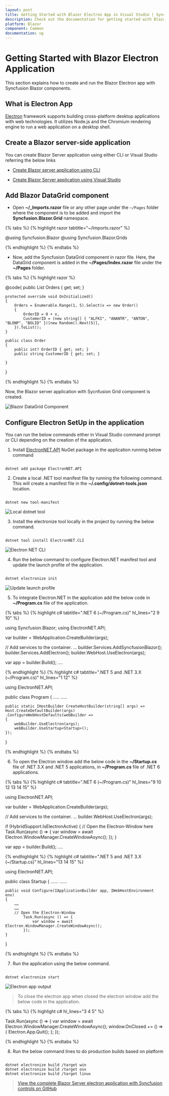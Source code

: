 ```yaml
---
layout: post
title: Getting Started with Blazor Electron App in Visual Studio | Syncfusion
description: Check out the documentation for getting started with Blazor Electron App and Syncfusion Blazor Components in Visual Studio and much more.
platform: Blazor
component: Common
documentation: ug
---
```


# Getting Started with Blazor Electron Application

This section explains how to create and run the Blazor Electron app with Syncfusion Blazor components.

## What is Electron App

[Electron](https://www.electronjs.org/) framework supports building cross-platform desktop applications with web technologies. It utilizes Node.js and the Chromium rendering engine to run a web application on a desktop shell.

## Create a Blazor server-side application

You can create Blazor Server application using either CLI or Visual Studio referring the below links

* [Create Blazor server application using CLI](https://blazor.syncfusion.com/documentation/getting-started/blazor-server-side-dotnet-cli)

* [Create Blazor Server application using Visual Studio](https://blazor.syncfusion.com/documentation/getting-started/blazor-server-side-visual-studio)
 
 ## Add Blazor DataGrid component

* Open **~/_Imports.razor** file or any other page under the `~/Pages` folder where the component is to be added and import the **Syncfusion.Blazor.Grid** namespace.

{% tabs %}
{% highlight razor tabtitle="~/Imports.razor" %}

@using Syncfusion.Blazor
@using Syncfusion.Blazor.Grids

{% endhighlight %}
{% endtabs %}

* Now, add the Syncfusion DataGrid component in razor file. Here, the DataGrid component is added in the **~/Pages/Index.razor** file under the **~/Pages** folder.

{% tabs %}
{% highlight razor %}

<SfGrid DataSource="@Orders" />

@code{
    public List<Order> Orders { get; set; }

    protected override void OnInitialized()
    {
        Orders = Enumerable.Range(1, 5).Select(x => new Order()
        {
            OrderID = 0 + x,
            CustomerID = (new string[] { "ALFKI", "ANANTR", "ANTON", "BLONP", "BOLID" })[new Random().Next(5)],
        }).ToList();
    }

    public class Order
    {
        public int? OrderID { get; set; }
        public string CustomerID { get; set; }

    }
}

{% endhighlight %}
{% endtabs %}

Now, the Blazor server application with Sycnfusion Grid component is created.

![Blazor DataGrid Component](images\electron\server-syncfusion-grid.png)

## Configure Electron SetUp in the application

You can run the below commands either in Visual Studio command prompt or CLI depending on the creation of the application.

1. Install [ElectronNET.API](https://www.nuget.org/packages/ElectronNET.API/) NuGet package in the application running below command

```

dotnet add package ElectronNET.API

```

2. Create a local .NET tool manifest file by running the following command. This will create a manifest file in the **~/.config/dotnet-tools.json** location. 

```

dotnet new tool-manifest

```
![Local dotnet tool](images\electron\net-tool-manifest.png)

3. Install the electronize tool locally in the project by running the below command.

```

dotnet tool install ElectronNET.CLI

```
![Electron NET CLI](images\electron\net-cli.png)

4. Run the below command to configure Electron.NET manifest tool and update the launch profile of the application.

```

dotnet electronize init

```
![Update launch profile](images\electron\update-launch-profile.png)

5. To integrate Electron.NET in the application add the below code in **~/Program.cs** file of the application.

{% tabs %}
{% highlight c# tabtitle=".NET 6 (~/Program.cs)" hl_lines="2 9 10" %}

using Syncfusion.Blazor;
using ElectronNET.API;

var builder = WebApplication.CreateBuilder(args);

// Add services to the container.
...
builder.Services.AddSyncfusionBlazor();
builder.Services.AddElectron();
builder.WebHost.UseElectron(args);

var app = builder.Build();
....

{% endhighlight %}
{% highlight c# tabtitle=".NET 5 and .NET 3.X (~/Program.cs)" hl_lines="1 12" %}

using ElectronNET.API;

public class Program
{
    .....
    .....

    public static IHostBuilder CreateHostBuilder(string[] args) =>
    Host.CreateDefaultBuilder(args)
    .ConfigureWebHostDefaults(webBuilder =>
    {
        webBuilder.UseElectron(args);
        webBuilder.UseStartup<Startup>();
    });
}

{% endhighlight %}
{% endtabs %}

6. To open the Electron window add the below code in the **~/Startup.cs** file of .NET 3.X and .NET 5 applications, in **~/Program.cs** file of .NET 6 applications.

{% tabs %}
{% highlight c# tabtitle=".NET 6 (~/Program.cs)" hl_lines="9 10 12 13 14 15" %}

using ElectronNET.API;

var builder = WebApplication.CreateBuilder(args);

// Add services to the container.
...
builder.WebHost.UseElectron(args);

if (HybridSupport.IsElectronActive)
{
    // Open the Electron-Window here
    Task.Run(async () => {
        var window = await Electron.WindowManager.CreateWindowAsync();
    });
}

var app = builder.Build();
....

{% endhighlight %}
{% highlight c# tabtitle=".NET 5 and .NET 3.X (~/Startup.cs)" hl_lines="13 14 15" %}

using ElectronNET.API;

public class Startup
{
    ……
    ……

    public void Configure(IApplicationBuilder app, IWebHostEnvironment env)
    {
        ……
        ……
        // Open the Electron-Window
            Task.Run(async () => {
                var window = await Electron.WindowManager.CreateWindowAsync();
            });
    }
}

{% endhighlight %}
{% endtabs %}

7. Run the application using the below command.

```

dotnet electronize start

```
![Electron app output](images\electron\electron-grid-output.png)

> To close the electron app when closed the electron window add the below code in the application.

{% tabs %}
{% highlight c# hl_lines="3 4 5" %}

Task.Run(async () => {
        var window = await Electron.WindowManager.CreateWindowAsync();
        window.OnClosed += () => {
            Electron.App.Quit();
        };
    });

{% endhighlight %}
{% endtabs %}

8. Run the below command lines to do production builds based on platform

```

dotnet electronize build /target win
dotnet electronize build /target osx
dotnet electronize build /target linux

```

> [View the complete Blazor Server electron application with Syncfusion controls on GitHub](https://github.com/SyncfusionExamples/blazor-electron-app)